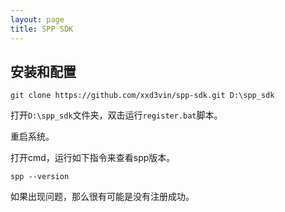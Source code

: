 ```yaml
---
layout: page
title: SPP SDK
---
```


## 安装和配置

```
git clone https://github.com/xxd3vin/spp-sdk.git D:\spp_sdk
```

打开```D:\spp_sdk```文件夹，双击运行```register.bat```脚本。

重启系统。

打开cmd，运行如下指令来查看spp版本。

```
spp --version
```

如果出现问题，那么很有可能是没有注册成功。